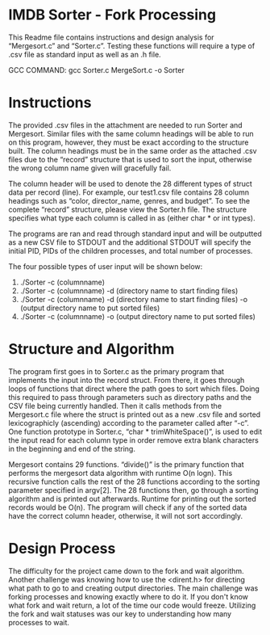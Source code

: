 # IMDB Sorter - Fork Processing
This Readme file contains instructions and design analysis for “Mergesort.c” and “Sorter.c”. Testing these functions will require a type of .csv file as standard input as well as an .h file. 

GCC COMMAND: 
gcc Sorter.c MergeSort.c -o Sorter


# Instructions

The provided .csv files in the attachment are needed to run Sorter and Mergesort. Similar files with the same column headings will be able to run on this program, however, they must be exact according to the structure built. The column headings must be in the same order as the attached .csv files due to the “record” structure that is used to sort the input, otherwise the wrong column name given will gracefully fail. 

The column header will be used to denote the 28 different types of struct data per record (line). For example, our test1.csv file contains 28 column headings such as “color, director_name, genres, and budget”. To see the complete “record” structure, please view the Sorter.h file. The structure specifies what type each column is called in as (either char * or int types).

The programs are ran and read through standard input and will be outputted as a new CSV file to STDOUT and the additional STDOUT will specify the initial PID, PIDs of the children processes, and total number of processes. 

The four possible types of user input will be shown below:
1. ./Sorter -c (columnname)  
2. ./Sorter -c (columnname) -d (directory name to start finding files)
3. ./Sorter -c (columnname) -d (directory name to start finding files) -o (output directory name to put sorted files)
4. ./Sorter -c (columnname) -o (output directory name to put sorted files)


# Structure and Algorithm

The program first goes in to Sorter.c as the primary program that implements the input into the record struct. From there, it goes through loops of functions that direct where the path goes to sort which files. Doing this required to pass through parameters such as directory paths and the CSV file being currently handled. Then it calls methods from the Mergesort.c file where the struct is printed out as a new .csv file and sorted lexicographicly (ascending) according to the parameter called after “-c”. One function prototype in Sorter.c, “char * trimWhiteSpace()”, is used to edit the input read for each column type in order remove extra blank characters in the beginning and end of the string. 

Mergesort contains 29 functions. “divide()” is the primary function that performs the mergesort data algorithm with runtime O(n logn). This recursive function calls the rest of the 28 functions according to the sorting parameter specified in argv[2]. The 28 functions then, go through a sorting algorithm and is printed out afterwards. Runtime for printing out the sorted records would be O(n). The program will check if any of the sorted data have the correct column header, otherwise, it will not sort accordingly. 


# Design Process

The difficulty for the project came down to the fork and wait algorithm. Another challenge was knowing how to use the <dirent.h> for directing what path to go to and creating output directories.
The main challenge was forking processes and knowing exactly where to do it. If you don't know what fork and wait return, a lot of the time our code would freeze. 
Utilizing the fork and wait statuses was our key to understanding how many processes to wait.
